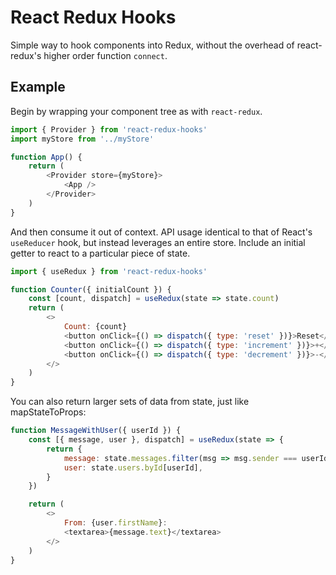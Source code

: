 # React Redux Hooks

Simple way to hook components into Redux, without the overhead of react-redux's higher order function `connect`.

## Example
Begin by wrapping your component tree as with `react-redux`.

```javascript
import { Provider } from 'react-redux-hooks'
import myStore from '../myStore'

function App() {
    return (
        <Provider store={myStore}>
            <App />
        </Provider>
    )
}
```

And then consume it out of context.  API usage identical to that of React's `useReducer` hook, but instead leverages an entire store. Include an initial getter to react to a particular piece of state.

```javascript
import { useRedux } from 'react-redux-hooks'

function Counter({ initialCount }) {
    const [count, dispatch] = useRedux(state => state.count)
    return (
        <>
            Count: {count}
            <button onClick={() => dispatch({ type: 'reset' })}>Reset</button>
            <button onClick={() => dispatch({ type: 'increment' })}>+</button>
            <button onClick={() => dispatch({ type: 'decrement' })}>-</button>
        </>
    )
}
```

You can also return larger sets of data from state, just like mapStateToProps:

```javascript
function MessageWithUser({ userId }) {
    const [{ message, user }, dispatch] = useRedux(state => {
        return {
            message: state.messages.filter(msg => msg.sender === userId),
            user: state.users.byId[userId],
        }
    })

    return (
        <>
            From: {user.firstName}:
            <textarea>{message.text}</textarea>
        </>
    )
}
```
